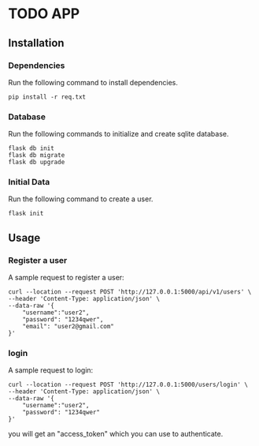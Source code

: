 # TODO APP
## Installation
### Dependencies
Run the following command to install dependencies.
```
pip install -r req.txt 
```
### Database
Run the following commands to initialize and create sqlite database.
```
flask db init
flask db migrate
flask db upgrade
```
### Initial Data
Run the following command to create a user.
```
flask init
```

## Usage

### Register a user
A sample request to register a user:
```
curl --location --request POST 'http://127.0.0.1:5000/api/v1/users' \
--header 'Content-Type: application/json' \
--data-raw '{
    "username":"user2",
    "password": "1234qwer",
    "email": "user2@gmail.com"
}'
```

### login
A sample request to login:
```
curl --location --request POST 'http://127.0.0.1:5000/users/login' \
--header 'Content-Type: application/json' \
--data-raw '{
    "username":"user2",
    "password": "1234qwer"
}'
```

you will get an "access_token" which you can use to authenticate.
